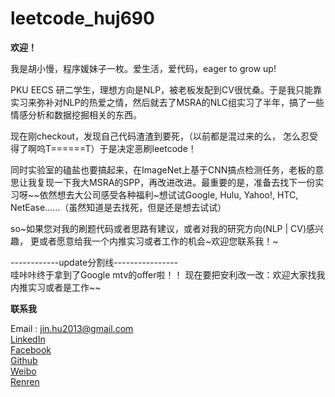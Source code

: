leetcode_huj690
===============

<strong>欢迎！</strong>

我是胡小慢，程序媛妹子一枚。爱生活，爱代码，eager to grow up!

PKU EECS 研二学生，理想方向是NLP，被老板发配到CV很忧桑。于是我只能靠实习来弥补对NLP的热爱之情，然后就去了MSRA的NLC组实习了半年，搞了一些情感分析和数据挖掘相关的东西。

现在刚checkout，发现自己代码渣渣到要死，（以前都是混过来的么， 怎么忍受得了啊呜T======T）于是决定恶刷leetcode！

同时实验室的磕盐也要搞起来，在ImageNet上基于CNN搞点检测任务，老板的意思让我复现一下我大MSRA的SPP，再改进改进。最重要的是，准备去找下一份实习呀~~依然想去大公司感受各种福利~想试试Google, Hulu, Yahoo!, HTC, NetEase……（虽然知道是去找死，但是还是想去试试）

so~如果您对我的刷题代码或者思路有建议，或者对我的研究方向(NLP | CV)感兴趣， 更或者愿意给我一个内推实习或者工作的机会~欢迎您联系我！~

------------update分割线----------------<br>
哇咔咔终于拿到了Google mtv的offer啦！！
现在要把安利改一改：欢迎大家找我内推实习或者是工作~~
 
 
 
<strong>联系我</strong>

Email : jin.hu2013@gmail.com<br>
<a href = "http://cn.linkedin.com/in/huj690/">LinkedIn</a><br>
<a href = "http://facebook.com/huj690">Facebook</a><br>
<a href = "http://github.com/huj690">Github</a><br>
<a href = "http://weibo.com/huj690">Weibo</a><br>
<a href = "http://renren.com/huj690">Renren</a>
